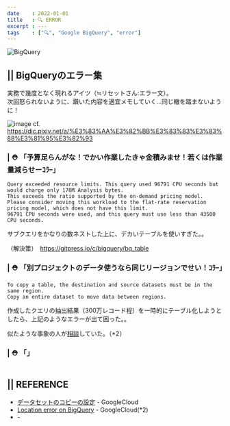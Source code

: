 ```yaml
---
date    : 2022-01-01
title   : 🔍 ERROR
excerpt : ---
tags    : ["🔍", "Google BigQuery", "error"]
---
```


![BigQuery](https://cdn-ssl-devio-img.classmethod.jp/wp-content/uploads/2020/09/gcp-eyecatch-bigquery_1200x630.png)

## || BigQueryのエラー集
実務で幾度となく現れるアイツ（≒リセットさん:エラー文）。<br>
次回怒られないように、躓いた内容を適宜メモしていく...同じ轍を踏まないように！

![image](https://github.com/polar-beer/gitpress/assets/28585421/5f209bcf-ceb5-45da-9502-0535582d4b0b)
cf. https://dic.pixiv.net/a/%E3%83%AA%E3%82%BB%E3%83%83%E3%83%88%E3%81%95%E3%82%93


### | ⛑️ 「予算足らんがな！でかい作業したきゃ金積みませ！若くは作業量減らせーｺﾗｰ」
```
Query exceeded resource limits. This query used 96791 CPU seconds but would charge only 170M Analysis bytes. 
This exceeds the ratio supported by the on-demand pricing model. 
Please consider moving this workload to the flat-rate reservation pricing model, which does not have this limit. 
96791 CPU seconds were used, and this query must use less than 43500 CPU seconds.
```
サブクエリをかなりの数ネストした上に、デカいテーブルを使いすぎた。。

（解決策）　https://gitpress.io/c/bigquery/bq_table


### | ⛑️ 「別プロジェクトのデータ使うなら同じリージョンでせい！ｺﾗｰ」
```
To copy a table, the destination and source datasets must be in the same region. 
Copy an entire dataset to move data between regions.
```
作成したクエリの抽出結果（300万レコード程）を一時的にテーブル化しようとしたら、上記のようなエラーが出て困った。。

似たような事象の人が[相談](https://www.googlecloudcommunity.com/gc/Data-Analytics/Location-error-on-BigQuery/m-p/424261)していた。（*2）


### | ⛑️ 「」
```
```



## || REFERENCE
- [データセットのコピーの設定](https://cloud.google.com/bigquery/docs/copying-datasets?hl=ja#setting_up_a_dataset_copy) - GoogleCloud 
- [Location error on BigQuery](https://www.googlecloudcommunity.com/gc/Data-Analytics/Location-error-on-BigQuery/m-p/424261) - GoogleCloud(*2)
- []() -
